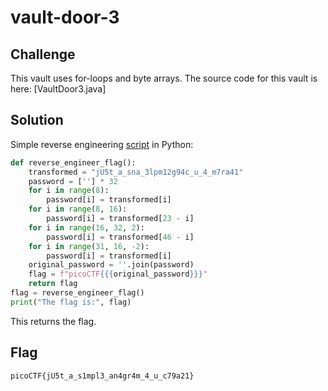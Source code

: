 # vault-door-3

## Challenge
This vault uses for-loops and byte arrays. The source code for this vault is here: [VaultDoor3.java]

## Solution
Simple reverse engineering [script](solve.py) in Python:
```py
def reverse_engineer_flag():
    transformed = "jU5t_a_sna_3lpm12g94c_u_4_m7ra41"
    password = [''] * 32
    for i in range(8):
        password[i] = transformed[i]
    for i in range(8, 16):
        password[i] = transformed[23 - i]
    for i in range(16, 32, 2):
        password[i] = transformed[46 - i]
    for i in range(31, 16, -2):
        password[i] = transformed[i]
    original_password = ''.join(password)
    flag = f"picoCTF{{{original_password}}}"
    return flag
flag = reverse_engineer_flag()
print("The flag is:", flag)
```
This returns the flag.

## Flag
`picoCTF{jU5t_a_s1mpl3_an4gr4m_4_u_c79a21}`